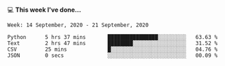💻 **This week I've done...**

<!--START_SECTION:waka-->
```text
Week: 14 September, 2020 - 21 September, 2020

Python      5 hrs 37 mins       ████████████████░░░░░░░░░   63.63 % 
Text        2 hrs 47 mins       ████████░░░░░░░░░░░░░░░░░   31.52 % 
CSV         25 mins             █░░░░░░░░░░░░░░░░░░░░░░░░   04.76 % 
JSON        0 secs              ░░░░░░░░░░░░░░░░░░░░░░░░░   00.09 %
```
<!--END_SECTION:waka-->
